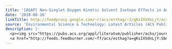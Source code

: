 ```yaml
---
title: '[ASAP] Non-Singlet Oxygen Kinetic Solvent Isotope Effects in Aquatic Photochemistry'
date: '2018-08-16'
linkTitle: http://feedproxy.google.com/~r/acs/esthag/~3/gKsIXVdnLjY/acs.est.8b01512
source: 'Environmental Science & Technology: Latest Articles (ACS Publications)'
description: |-
  <p><img src="https://pubs.acs.org/appl/literatum/publisher/achs/journals/content/esthag/0/esthag.ahead-of-print/acs.est.8b01512/20180816/images/medium/es-2018-01512n_0005.gif" alt="TOC Graphic"/></p><div><cite>Environmental Science & Technology</cite></div><div>DOI: 10.1021/acs.est.8b01512</div><div class="feedflare">
  <a href="http://feeds.feedburner.com/~ff/acs/esthag?a=gKsIXVdnLjY:SbmV305GYlE:yIl2AUoC8zA"><img src="http://feeds.feedburner.com/~ff/acs/esthag?d=yIl2AUoC8zA" border="0"></img></a>
---
```

